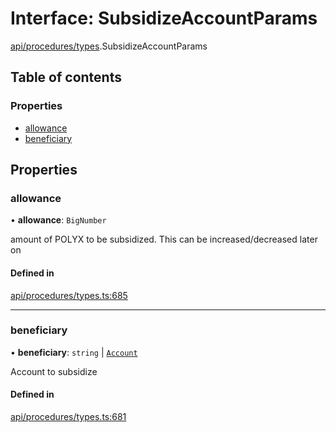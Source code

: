 # Interface: SubsidizeAccountParams

[api/procedures/types](../wiki/api.procedures.types).SubsidizeAccountParams

## Table of contents

### Properties

- [allowance](../wiki/api.procedures.types.SubsidizeAccountParams#allowance)
- [beneficiary](../wiki/api.procedures.types.SubsidizeAccountParams#beneficiary)

## Properties

### allowance

• **allowance**: `BigNumber`

amount of POLYX to be subsidized. This can be increased/decreased later on

#### Defined in

[api/procedures/types.ts:685](https://github.com/PolymeshAssociation/polymesh-sdk/blob/8a9e72221/src/api/procedures/types.ts#L685)

___

### beneficiary

• **beneficiary**: `string` \| [`Account`](../wiki/api.entities.Account.Account)

Account to subsidize

#### Defined in

[api/procedures/types.ts:681](https://github.com/PolymeshAssociation/polymesh-sdk/blob/8a9e72221/src/api/procedures/types.ts#L681)
